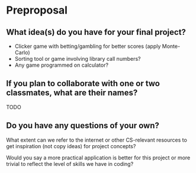 # Preproposal

## What idea(s) do you have for your final project?

- Clicker game with betting/gambling for better scores (apply Monte-Carlo)
- Sorting tool or game involving library call numbers?
- Any game programmed on calculator?

## If you plan to collaborate with one or two classmates, what are their names?

TODO

## Do you have any questions of your own?

What extent can we refer to the internet or other CS-relevant resources to get inspiration (not copy ideas) for project concepts?

Would you say a more practical application is better for this project or more trivial to reflect the level of skills we have in coding?

